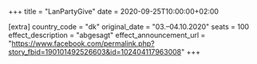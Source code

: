 +++
title = "LanPartyGive"
date = 2020-09-25T10:00:00+02:00

[extra]
country_code = "dk"
original_date = "03.–04.10.2020"
seats = 100
effect_description = "abgesagt"
effect_announcement_url = "https://www.facebook.com/permalink.php?story_fbid=190101492526603&id=102404117963008"
+++
